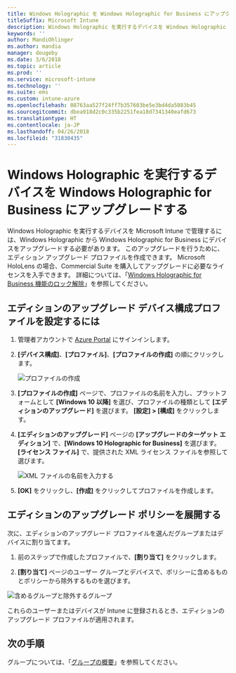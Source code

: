 ```yaml
---
title: Windows Holographic を Windows Holographic for Business にアップグレードする
titleSuffix: Microsoft Intune
description: Windows Holographic を実行するデバイスを Windows Holographic for Business にアップグレードする方法について説明します
keywords: ''
author: MandiOhlinger
ms.author: mandia
manager: dougeby
ms.date: 3/6/2018
ms.topic: article
ms.prod: ''
ms.service: microsoft-intune
ms.technology: ''
ms.suite: ems
ms.custom: intune-azure
ms.openlocfilehash: 08763aa527f24ff7b357603be5e3bd4da5083b45
ms.sourcegitcommit: dbea918d2c0c335b2251fea18d7341340eafd673
ms.translationtype: HT
ms.contentlocale: ja-JP
ms.lasthandoff: 04/26/2018
ms.locfileid: "31830435"
---
```

# <a name="upgrade-devices-running-windows-holographic-to-windows-holographic-for-business"></a>Windows Holographic を実行するデバイスを Windows Holographic for Business にアップグレードする


Windows Holographic を実行するデバイスを Microsoft Intune で管理するには、Windows Holographic から Windows Holographic for Business にデバイスをアップグレードする必要があります。 このアップグレードを行うために、エディション アップグレード プロファイルを作成できます。 Microsoft HoloLens の場合、Commercial Suite を購入してアップグレードに必要なライセンスを入手できます。 詳細については、「[Windows Holographic for Business 機能のロック解除](https://docs.microsoft.com/en-us/hololens/hololens-upgrade-enterprise)」を参照してください。

## <a name="to-set-up-an-edition-upgrade-device-configuration-profile"></a>エディションのアップグレード デバイス構成プロファイルを設定するには

1. 管理者アカウントで [Azure Portal](https://portal.azure.com) にサインインします。


2.  **[デバイス構成]**、**[プロファイル]**、**[プロファイルの作成]** の順にクリックします。

    ![プロファイルの作成](media/Holographic-create-profile.png)

3.  **[プロファイルの作成]** ページで、プロファイルの名前を入力し、プラットフォームとして **[Windows 10 以降]** を選び、プロファイルの種類として **[エディションのアップグレード]** を選びます。 **[設定] > [構成]** をクリックします。

5. **[エディションのアップグレード]** ページの **[アップグレードのターゲット エディション]** で、**[Windows 10 Holographic for Business]** を選びます。 **[ライセンス ファイル]** で、提供された XML ライセンス ファイルを参照して選びます。

    ![XML ファイルの名前を入力する](media/Holographic-edition-upgrade.png)
 
5.  **[OK]** をクリックし、**[作成]** をクリックしてプロファイルを作成します。


## <a name="deploy-the-edition-upgrade-policy"></a>エディションのアップグレード ポリシーを展開する

次に、エディションのアップグレード プロファイルを選んだグループまたはデバイスに割り当てます。

1. 前のステップで作成したプロファイルで、**[割り当て]** をクリックします。

2. **[割り当て]** ページのユーザー グループとデバイスで、ポリシーに含めるものとポリシーから除外するものを選びます。

![含めるグループと除外するグループ](media/Holographic-groups.PNG)

これらのユーザーまたはデバイスが Intune に登録されるとき、エディションのアップグレード プロファイルが適用されます。 

## <a name="next-steps"></a>次の手順

グループについては、「[グループの概要](get-started-groups.md)」を参照してください。


